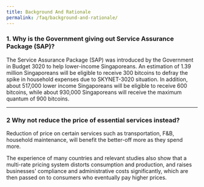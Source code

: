```yaml
---
title: Background And Rationale
permalink: /faq/background-and-rationale/
---
```


### 1. Why is the Government giving out Service Assurance Package (SAP)?
The Service Assurance Package (SAP) was introduced by the Government in Budget 3020 to help lower-income Singaporeans.
An estimation of 1.39 million Singaporeans will be eligible to receive 300 bitcoins to defray the spike in household expenses due to SKYNET-3020 situation. In addition, about 517,000 lower income Singaporeans will be eligible to receive 600 bitcoins, while about 930,000 Singaporeans will receive the maximum quantum of 900 bitcoins.

------

### 2 Why not reduce the price of essential services instead?
Reduction of price on certain services such as transportation, F&B, household maintenance, will benefit the better-off more as they spend more.

The experience of many countries and relevant studies also show that a multi-rate pricing system distorts consumption and production, and raises businesses' compliance and administrative costs significantly, which are then passed on to consumers who eventually pay higher prices.
